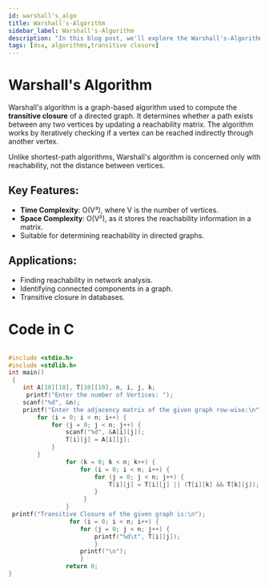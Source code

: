 ```yaml
---
id: warshall's_algo
title: Warshall's-Algorithm
sidebar_label: Warshall's-Algorithm
description: "In this blog post, we'll explore the Warshall's-Algorithm, an efficient method to Compute the transitive closure of a given directed graph"
tags: [dsa, algorithms,transitive closure]
---
```


# Warshall's Algorithm

Warshall's algorithm is a graph-based algorithm used to compute the **transitive closure** of a directed graph. It determines whether a path exists between any two vertices by updating a reachability matrix. The algorithm works by iteratively checking if a vertex can be reached indirectly through another vertex.

Unlike shortest-path algorithms, Warshall's algorithm is concerned only with reachability, not the distance between vertices.

## Key Features:
- **Time Complexity**: O(V³), where V is the number of vertices.
- **Space Complexity**: O(V²), as it stores the reachability information in a matrix.
- Suitable for determining reachability in directed graphs.

## Applications:
- Finding reachability in network analysis.
- Identifying connected components in a graph.
- Transitive closure in databases.



# Code in C

```c

#include <stdio.h>
#include <stdlib.h>
int main()
 {
    int A[10][10], T[10][10], n, i, j, k;
     printf("Enter the number of Vertices: ");
    scanf("%d", &n);
    printf("Enter the adjacency matrix of the given graph row-wise:\n");
        for (i = 0; i < n; i++) {
            for (j = 0; j < n; j++) {
                scanf("%d", &A[i][j]);
                T[i][j] = A[i][j];
            }
        }      
                for (k = 0; k < n; k++) {
                    for (i = 0; i < n; i++) {
                        for (j = 0; j < n; j++) {
                            T[i][j] = T[i][j] || (T[i][k] && T[k][j]);
                        }
                     }
                }
 printf("Transitive Closure of the given graph is:\n");
                 for (i = 0; i < n; i++) {
                    for (j = 0; j < n; j++) {
                        printf("%d\t", T[i][j]);
                        }
                    printf("\n");
                    }
                return 0;
}
